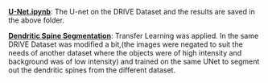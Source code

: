 **[U-Net.ipynb](https://github.com/SOUMEE2000/Machine-Learning-Stash/blob/main/Image%20Processing%20Basics/U_Net.ipynb)**:
The U-net on the DRIVE Dataset and the results are saved in the above folder.

**[Dendritic Spine Segmentation](https://github.com/SOUMEE2000/Machine-Learning-Stash/blob/main/Image%20Processing%20Basics/%20Dendritic_spine_segmentation.ipynb)**: Transfer Learning was applied. In the same DRIVE Dataset was modified a bit,(the images were negated to suit the needs of another dataset where the objects were of high intensity and background was of low intensity) and trained on the same UNet to segment out the dendritic spines from the different dataset.
